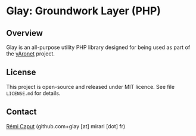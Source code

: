 Glay: Groundwork Layer (PHP)
============================

Overview
--------

Glay is an all-purpose utility PHP library designed for being used as part of
the [yAronet](https://github.com/r3c/yaronet) project.

License
-------

This project is open-source and released under MIT licence. See file
`LICENSE.md` for details.

Contact
-------

[Rémi Caput](http://remi.caput.fr/) (github.com+glay [at] mirari [dot] fr)
